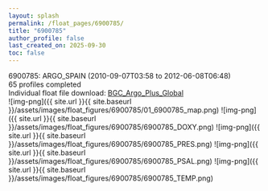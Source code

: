 ```yaml
---
layout: splash
permalink: /float_pages/6900785/
title: "6900785"
author_profile: false
last_created_on: 2025-09-30
toc: false
---
```

 
6900785: ARGO_SPAIN (2010-09-07T03:58 to 2012-06-08T06:48)\
65 profiles completed\
Individual float file download: [BGC_Argo_Plus_Global](https://ftp.soest.hawaii.edu/bgc_argo_plus/Individual_Floats/outliers_removed/6900785_Sprof_processed.nc)\
![img-png]({{ site.url }}{{ site.baseurl }}/assets/images/float_figures/6900785/01_6900785_map.png)
![img-png]({{ site.url }}{{ site.baseurl }}/assets/images/float_figures/6900785/6900785_DOXY.png)
![img-png]({{ site.url }}{{ site.baseurl }}/assets/images/float_figures/6900785/6900785_PRES.png)
![img-png]({{ site.url }}{{ site.baseurl }}/assets/images/float_figures/6900785/6900785_PSAL.png)
![img-png]({{ site.url }}{{ site.baseurl }}/assets/images/float_figures/6900785/6900785_TEMP.png)
